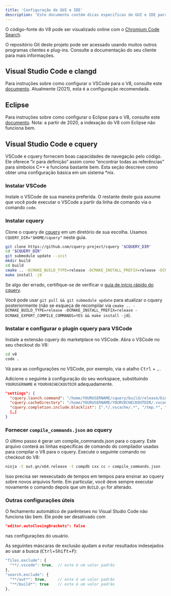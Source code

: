 ```yaml
---
title: 'Configuração de GUI e IDE'
description: 'Este documento contém dicas específicas de GUI e IDE para trabalhar no código-fonte do V8.'
---
```

O código-fonte do V8 pode ser visualizado online com o [Chromium Code Search](https://cs.chromium.org/chromium/src/v8/).

O repositório Git deste projeto pode ser acessado usando muitos outros programas clientes e plug-ins. Consulte a documentação do seu cliente para mais informações.

## Visual Studio Code e clangd

Para instruções sobre como configurar o VSCode para o V8, consulte este [documento](https://docs.google.com/document/d/1BpdCFecUGuJU5wN6xFkHQJEykyVSlGN8B9o3Kz2Oes8/). Atualmente (2021), esta é a configuração recomendada.

## Eclipse

Para instruções sobre como configurar o Eclipse para o V8, consulte este [documento](https://docs.google.com/document/d/1q3JkYNJhib3ni9QvNKIY_uarVxeVDiDi6teE5MbVIGQ/). Nota: a partir de 2020, a indexação do V8 com Eclipse não funciona bem.

## Visual Studio Code e cquery

VSCode e cquery fornecem boas capacidades de navegação pelo código. Ele oferece “ir para definição” assim como “encontrar todas as referências” para símbolos C++ e funciona bastante bem. Esta seção descreve como obter uma configuração básica em um sistema *nix.

### Instalar VSCode

Instale o VSCode de sua maneira preferida. O restante deste guia assume que você pode executar o VSCode a partir da linha de comando via o comando `code`.

### Instalar cquery

Clone o cquery de [cquery](https://github.com/cquery-project/cquery) em um diretório de sua escolha. Usamos `CQUERY_DIR="$HOME/cquery"` neste guia.

```bash
git clone https://github.com/cquery-project/cquery "$CQUERY_DIR"
cd "$CQUERY_DIR"
git submodule update --init
mkdir build
cd build
cmake .. -DCMAKE_BUILD_TYPE=release -DCMAKE_INSTALL_PREFIX=release -DCMAKE_EXPORT_COMPILE_COMMANDS=YES
make install -j8
```

Se algo der errado, certifique-se de verificar o [guia de início rápido do cquery](https://github.com/cquery-project/cquery/wiki).

Você pode usar `git pull && git submodule update` para atualizar o cquery posteriormente (não se esqueça de recompilar via `cmake .. -DCMAKE_BUILD_TYPE=release -DCMAKE_INSTALL_PREFIX=release -DCMAKE_EXPORT_COMPILE_COMMANDS=YES && make install -j8`).

### Instalar e configurar o plugin cquery para VSCode

Instale a extensão cquery do marketplace no VSCode. Abra o VSCode no seu checkout do V8:

```bash
cd v8
code .
```

Vá para as configurações no VSCode, por exemplo, via o atalho <kbd>Ctrl</kbd> + <kbd>,</kbd>.

Adicione o seguinte à configuração do seu workspace, substituindo `YOURUSERNAME` e `YOURV8CHECKOUTDIR` adequadamente.

```json
"settings": {
  "cquery.launch.command": "/home/YOURUSERNAME/cquery/build/release/bin/cquery",
  "cquery.cacheDirectory": "/home/YOURUSERNAME/YOURV8CHECKOUTDIR/.vscode/cquery_cached_index/",
  "cquery.completion.include.blacklist": [".*/.vscache/.*", "/tmp.*", "build/.*"],
  […]
}
```

### Fornecer `compile_commands.json` ao cquery

O último passo é gerar um compile_commands.json para o cquery. Este arquivo conterá as linhas específicas de comando do compilador usadas para compilar o V8 para o cquery. Execute o seguinte comando no checkout do V8:

```bash
ninja -C out.gn/x64.release -t compdb cxx cc > compile_commands.json
```

Isso precisa ser reexecutado de tempos em tempos para ensinar ao cquery sobre novos arquivos fonte. Em particular, você deve sempre executar novamente o comando depois que um `BUILD.gn` for alterado.

### Outras configurações úteis

O fechamento automático de parênteses no Visual Studio Code não funciona tão bem. Ele pode ser desativado com

```json
"editor.autoClosingBrackets": false
```

nas configurações do usuário.

As seguintes máscaras de exclusão ajudam a evitar resultados indesejados ao usar a busca (<kbd>Ctrl</kbd>+<kbd>Shift</kbd>+<kbd>F</kbd>):

```js
"files.exclude": {
  "**/.vscode": true,  // este é um valor padrão
},
"search.exclude": {
  "**/out*": true,     // este é um valor padrão
  "**/build*": true    // este é um valor padrão
},
```
